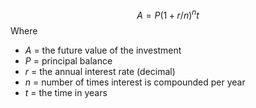 $$
A = P(1+r/n)^nt
$$
Where 
- $A$ = the future value of the investment
- $P$ = principal balance
- $r$ = the annual interest rate (decimal)
- $n$ = number of times interest is compounded per year
- $t$ = the time in years

